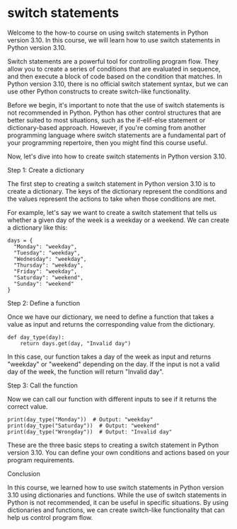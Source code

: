 
switch statements
=================
Welcome to the how-to course on using switch statements in Python version 3.10. In this course, we will learn how to use switch statements in Python version 3.10. 

Switch statements are a powerful tool for controlling program flow. They allow you to create a series of conditions that are evaluated in sequence, and then execute a block of code based on the condition that matches. In Python version 3.10, there is no official switch statement syntax, but we can use other Python constructs to create switch-like functionality.

Before we begin, it's important to note that the use of switch statements is not recommended in Python. Python has other control structures that are better suited to most situations, such as the if-elif-else statement or dictionary-based approach. However, if you're coming from another programming language where switch statements are a fundamental part of your programming repertoire, then you might find this course useful.

Now, let's dive into how to create switch statements in Python version 3.10.

Step 1: Create a dictionary

The first step to creating a switch statement in Python version 3.10 is to create a dictionary. The keys of the dictionary represent the conditions and the values represent the actions to take when those conditions are met.

For example, let's say we want to create a switch statement that tells us whether a given day of the week is a weekday or a weekend. We can create a dictionary like this:

```
days = {
  "Monday": "weekday",
  "Tuesday": "weekday",
  "Wednesday": "weekday",
  "Thursday": "weekday",
  "Friday": "weekday",
  "Saturday": "weekend",
  "Sunday": "weekend"
}
```

Step 2: Define a function

Once we have our dictionary, we need to define a function that takes a value as input and returns the corresponding value from the dictionary.

```
def day_type(day):
    return days.get(day, "Invalid day")
```

In this case, our function takes a day of the week as input and returns "weekday" or "weekend" depending on the day. If the input is not a valid day of the week, the function will return "Invalid day".

Step 3: Call the function

Now we can call our function with different inputs to see if it returns the correct value.

```
print(day_type("Monday"))  # Output: "weekday"
print(day_type("Saturday"))  # Output: "weekend"
print(day_type("Wrongday"))  # Output: "Invalid day"
``` 

These are the three basic steps to creating a switch statement in Python version 3.10. You can define your own conditions and actions based on your program requirements.

Conclusion

In this course, we learned how to use switch statements in Python version 3.10 using dictionaries and functions. While the use of switch statements in Python is not recommended, it can be useful in specific situations. By using dictionaries and functions, we can create switch-like functionality that can help us control program flow.